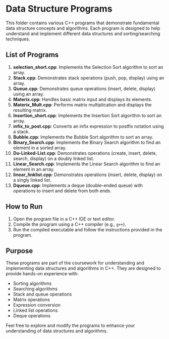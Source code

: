 # Data Structure Programs

This folder contains various C++ programs that demonstrate fundamental data structure concepts and algorithms. Each program is designed to help understand and implement different data structures and sorting/searching techniques.

## List of Programs

1. **selection_short.cpp**: Implements the Selection Sort algorithm to sort an array.
2. **Stack.cpp**: Demonstrates stack operations (push, pop, display) using an array.
3. **Queue.cpp**: Demonstrates queue operations (insert, delete, display) using an array.
4. **Materix.cpp**: Handles basic matrix input and displays its elements.
5. **Materix_Mult.cpp**: Performs matrix multiplication and displays the resulting matrix.
6. **Insertion_short.cpp**: Implements the Insertion Sort algorithm to sort an array.
7. **infix_to_post.cpp**: Converts an infix expression to postfix notation using a stack.
8. **Bubble.cpp**: Implements the Bubble Sort algorithm to sort an array.
9. **Binary_Search.cpp**: Implements the Binary Search algorithm to find an element in a sorted array.
10. **Du-Linked-List.cpp**: Demonstrates operations (create, insert, delete, search, display) on a doubly linked list.
11. **Linear_Search.cpp**: Implements the Linear Search algorithm to find an element in an array.
12. **linear_linklist.cpp**: Demonstrates operations (insert, delete, display) on a singly linked list.
13. **Dqueue.cpp**: Implements a deque (double-ended queue) with operations to insert and delete from both ends.

## How to Run

1. Open the program file in a C++ IDE or text editor.
2. Compile the program using a C++ compiler (e.g., `g++`).
3. Run the compiled executable and follow the instructions provided in the program.

## Purpose

These programs are part of the coursework for understanding and implementing data structures and algorithms in C++. They are designed to provide hands-on experience with:
- Sorting algorithms
- Searching algorithms
- Stack and queue operations
- Matrix operations
- Expression conversion
- Linked list operations
- Deque operations

Feel free to explore and modify the programs to enhance your understanding of data structures and algorithms.
